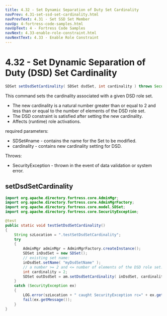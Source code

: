 ```yaml
---
title: 4.32 - Set Dynamic Separation of Duty Set Cardinality
navPrev: 4.31-set-ssd-set-cardinality.html
navPrevText: 4.31 - Set SSD Set Member
navUp: 4-fortress-code-samples.html
navUpText: 4 - Fortress Code Samples
navNext: 4.33-enable-role-constraint.html
navNextText: 4.33 - Enable Role Constraint
---
```


# 4.32 - Set Dynamic Separation of Duty (DSD) Set Cardinality

```java
SDSet setDsdSetCardinality( SDSet dsdSet, int cardinality ) throws SecurityException;
```

This command sets the cardinality associated with a given DSD role set.

- The new cardinality is a natural number greater than or equal to 2 and less than or equal to the number of elements of the DSD role set.
- The DSD constraint is satisfied after setting the new cardinality.
- Affects (runtime) role activations.

required parameters:
- SDSet#name - contains the name for the Set to be modified.
- cardinality - contains new cardinality setting for DSD.

Throws:
- SecurityException - thrown in the event of data validation or system error.

## setDsdSetCardinality

```java
import org.apache.directory.fortress.core.AdminMgr;
import org.apache.directory.fortress.core.AdminMgrFactory;
import org.apache.directory.fortress.core.model.SDSet;
import org.apache.directory.fortress.core.SecurityException;

@test
public static void testSetDsdSetCardinality()
{
    String szLocation = ".testSetDsdSetCardinality";
    try
    {
        AdminMgr adminMgr = AdminMgrFactory.createInstance();
        SDSet inDsdSet = new SDSet();
        // existing set name:
        inDsdSet.setName( "myDsdSetName" );
        // a number >= 2 and <= number of elements of the DSD role set.
        int cardinality = 2;
        SDSet outDsdSet = am.setDsdSetCardinality( inDsdSet, cardinality );
    }
    catch (SecurityException ex)
    {
        LOG.error(szLocation + " caught SecurityException rc=" + ex.getErrorId() + ", msg=" + ex.getMessage(), ex);
        fail(ex.getMessage());
    }
}
```
